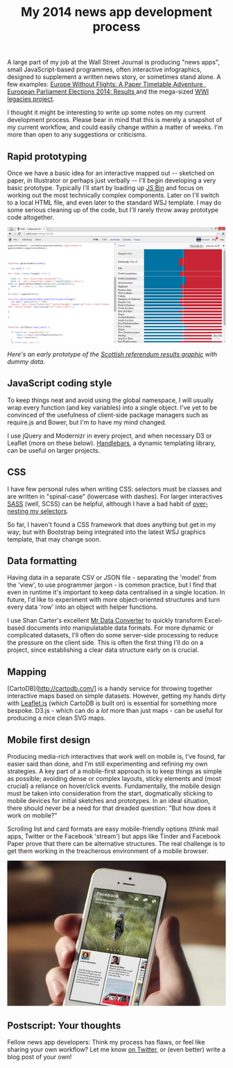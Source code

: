 ﻿---
layout: post
title: "My 2014 news app development process"
---

A large part of my job at the Wall Street Journal is producing "news apps", small JavaScript-based programmes, often interactive infographics, designed to supplement a written news story, or sometimes stand alone. A few examples: [Europe Without Flights: A Paper Timetable Adventure
](http://graphics.wsj.com/europe-timetable-adventure/), [European Parliament Elections 2014: Results
](http://graphics.wsj.com/european-elections-2014/) and the mega-sized [WWI legacies project](http://online.wsj.com/ww1/).

I thought it might be interesting to write up some notes on my current development process. Please bear in mind that this is merely a snapshot of my current workflow, and could easily change within a matter of weeks. I'm more than open to any suggestions or criticisms.

## Rapid prototyping

Once we have a basic idea for an interactive mapped out -- sketched on paper, in Illustrator or perhaps just verbally -- I'll begin developing a very basic prototype. Typically I'll start by loading up [JS Bin](http://jsbin.com/) and focus on working out the most technically complex components. Later on I'll switch to a local HTML file, and even later to the standard WSJ template. I may do some serious cleaning up of the code, but I'll rarely throw away prototype code altogether.

![Scottish referendum results prototype](/assets/workflow-2014/scotland-prototype.png)

*Here's an early prototype of the [Scottish referendum results graphic](http://graphics.wsj.com/scotland-referendum-results/) with dummy data.*

## JavaScript coding style

To keep things neat and avoid using the global namespace, I will usually wrap every function (and key variables) into a single object. I've yet to be convinced of the usefulness of client-side package managers such as require.js and Bower, but I'm to have my mind changed.

I use jQuery and Modernizr in every project, and when necessary D3 or Leaflet (more on these below). [Handlebars](http://handlebarsjs.com/), a dynamic templating library, can be useful on larger projects.

## CSS

I have few personal rules when writing CSS: selectors must be classes and are written in "spinal-case" (lowercase with dashes). For larger interactives [SASS](http://sass-lang.com/) (well, SCSS) can be helpful, although I have a bad habit of [over-nesting my selectors](http://www.sitepoint.com/beware-selector-nesting-sass/).

So far, I haven't found a CSS framework that does anything but get in my way; but with Bootstrap being integrated into the latest WSJ graphics template, that may change soon.

## Data formatting

Having data in a separate CSV or JSON file - separating the 'model' from the 'view', to use programmer jargon - is common practice, but I find that even in runtime it's important to keep data centralised in a single location. In future, I'd like to experiment with more object-oriented structures and turn every data 'row' into an object with helper functions.

I use Shan Carter's excellent [Mr Data Converter](http://shancarter.github.io/mr-data-converter/) to quickly transform Excel-based documents into manipulatable data formats. For more dynamic or complicated datasets, I'll often do some server-side processing to reduce the pressure on the client side. This is often the first thing I'll do on a project, since establishing a clear data structure early on is crucial.

## Mapping

[CartoDB](http://cartodb.com/] is a handy service for throwing together interactive maps based on simple datasets. However, getting my hands dirty with [Leaflet.js](http://leafletjs.com/) (which CartoDB is built on) is essential for something more bespoke. D3.js - which can do a *lot* more than just maps - can be useful for producing a nice clean SVG maps.

## Mobile first design

Producing media-rich interactives that work well on mobile is, I've found, far easier said than done, and I'm still experimenting and refining my own strategies. A key part of a mobile-first approach is to keep things as simple as possible; avoiding dense or complex layouts, sticky elements and (most crucial) a reliance on hover/click events. Fundamentally, the mobile design must be taken into consideration from the start, dogmatically sticking to mobile devices for initial sketches and prototypes. In an ideal situation, there should never be a need for that dreaded question: "But how does it work on mobile?"

Scrolling list and card formats are easy mobile-friendly options (think mail apps, Twitter or the Facebook 'stream') but apps like Tinder and Facebook Paper prove that there can be alternative structures. The real challenge is to get them working in the treacherous environment of a mobile browser.

![Facebook Paper](/assets/workflow-2014/facebook-paper.jpg)

## Postscript: Your thoughts

Fellow news app developers: Think my process has flaws, or feel like sharing your own workflow? Let me know [on Twitter](http://twitter.com/elliot_bentley), or (even better) write a blog post of your own!